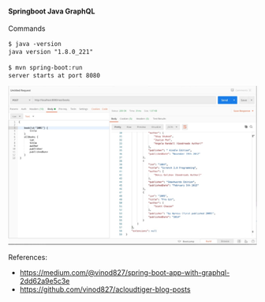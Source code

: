 #### Springboot Java GraphQL

Commands

    $ java -version
    java version "1.8.0_221"
    
    $ mvn spring-boot:run
    server starts at port 8080
    
![](images/java-graphql-example.jpg)    

References:

- https://medium.com/@vinod827/spring-boot-app-with-graphql-2dd62a9e5c3e
- https://github.com/vinod827/acloudtiger-blog-posts
